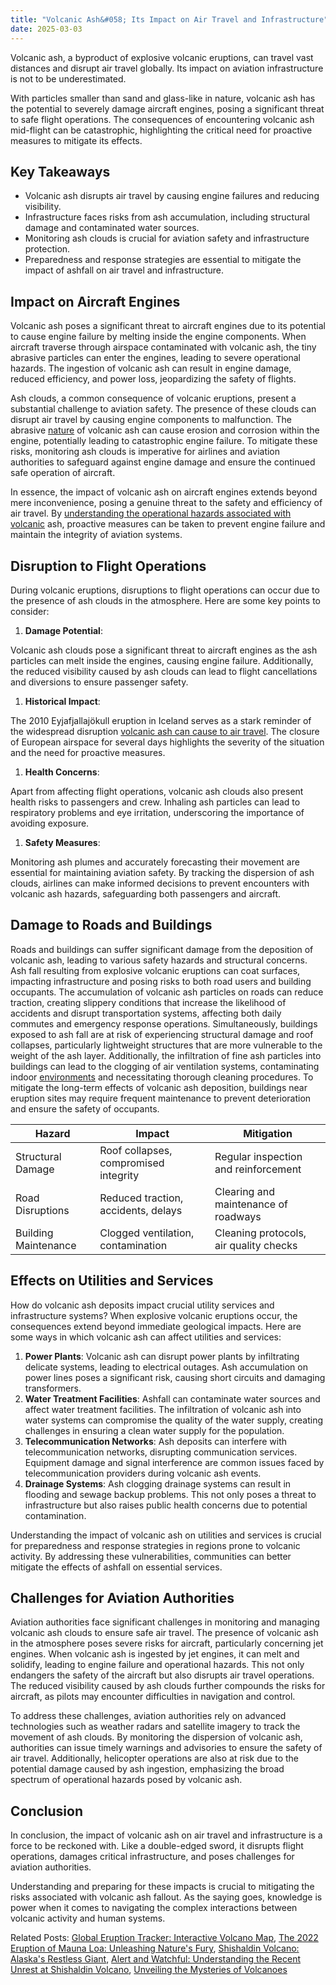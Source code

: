 ```yaml
---
title: "Volcanic Ash&#058; Its Impact on Air Travel and Infrastructure"
date: 2025-03-03
---
```


Volcanic ash, a byproduct of explosive volcanic eruptions, can travel vast distances and disrupt air travel globally. Its impact on aviation infrastructure is not to be underestimated.

With particles smaller than sand and glass-like in nature, volcanic ash has the potential to severely damage aircraft engines, posing a significant threat to safe flight operations. The consequences of encountering volcanic ash mid-flight can be catastrophic, highlighting the critical need for proactive measures to mitigate its effects.

## Key Takeaways

- Volcanic ash disrupts air travel by causing engine failures and reducing visibility.
- Infrastructure faces risks from ash accumulation, including structural damage and contaminated water sources.
- Monitoring ash clouds is crucial for aviation safety and infrastructure protection.
- Preparedness and response strategies are essential to mitigate the impact of ashfall on air travel and infrastructure.

## Impact on Aircraft Engines

Volcanic ash poses a significant threat to aircraft engines due to its potential to cause engine failure by melting inside the engine components. When aircraft traverse through airspace contaminated with volcanic ash, the tiny abrasive particles can enter the engines, leading to severe operational hazards. The ingestion of volcanic ash can result in engine damage, reduced efficiency, and power loss, jeopardizing the safety of flights.

Ash clouds, a common consequence of volcanic eruptions, present a substantial challenge to aviation safety. The presence of these clouds can disrupt air travel by causing engine components to malfunction. The abrasive [nature](https://magmamatters.com/the-art-and-science-of-volcano-monitoring/ "The Art and Science of Volcano Monitoring") of volcanic ash can cause erosion and corrosion within the engine, potentially leading to catastrophic engine failure. To mitigate these risks, monitoring ash clouds is imperative for airlines and aviation authorities to safeguard against engine damage and ensure the continued safe operation of aircraft.

In essence, the impact of volcanic ash on aircraft engines extends beyond mere inconvenience, posing a genuine threat to the safety and efficiency of air travel. By [understanding the operational hazards associated with volcanic](https://magmamatters.com/understanding-volcanic-formation-a-comprehensive-guide/ "Understanding Volcanic Formation: A Comprehensive Guide") ash, proactive measures can be taken to prevent engine failure and maintain the integrity of aviation systems.

## Disruption to Flight Operations

During volcanic eruptions, disruptions to flight operations can occur due to the presence of ash clouds in the atmosphere. Here are some key points to consider:

1. **Damage Potential**:

Volcanic ash clouds pose a significant threat to aircraft engines as the ash particles can melt inside the engines, causing engine failure. Additionally, the reduced visibility caused by ash clouds can lead to flight cancellations and diversions to ensure passenger safety.

1. **Historical Impact**:

The 2010 Eyjafjallajökull eruption in Iceland serves as a stark reminder of the widespread disruption [volcanic ash can cause to air travel](https://magmamatters.com/the-environmental-impact-of-volcanic-eruptions-2/ "The Environmental Impact of Volcanic Eruptions"). The closure of European airspace for several days highlights the severity of the situation and the need for proactive measures.

1. **Health Concerns**:

Apart from affecting flight operations, volcanic ash clouds also present health risks to passengers and crew. Inhaling ash particles can lead to respiratory problems and eye irritation, underscoring the importance of avoiding exposure.

1. **Safety Measures**:

Monitoring ash plumes and accurately forecasting their movement are essential for maintaining aviation safety. By tracking the dispersion of ash clouds, airlines can make informed decisions to prevent encounters with volcanic ash hazards, safeguarding both passengers and aircraft.

## Damage to Roads and Buildings

Roads and buildings can suffer significant damage from the deposition of volcanic ash, leading to various safety hazards and structural concerns. Ash fall resulting from explosive volcanic eruptions can coat surfaces, impacting infrastructure and posing risks to both road users and building occupants. The accumulation of volcanic ash particles on roads can reduce traction, creating slippery conditions that increase the likelihood of accidents and disrupt transportation systems, affecting both daily commutes and emergency response operations. Simultaneously, buildings exposed to ash fall are at risk of experiencing structural damage and roof collapses, particularly lightweight structures that are more vulnerable to the weight of the ash layer. Additionally, the infiltration of fine ash particles into buildings can lead to the clogging of air ventilation systems, contaminating indoor [environments](https://magmamatters.com/geothermal-energy-and-its-volcanic-origins/ "Geothermal Energy and Its Volcanic Origins") and necessitating thorough cleaning procedures. To mitigate the long-term effects of volcanic ash deposition, buildings near eruption sites may require frequent maintenance to prevent deterioration and ensure the safety of occupants.

| Hazard | Impact | Mitigation |
| --- | --- | --- |
| Structural Damage | Roof collapses, compromised integrity | Regular inspection and reinforcement |
| Road Disruptions | Reduced traction, accidents, delays | Clearing and maintenance of roadways |
| Building Maintenance | Clogged ventilation, contamination | Cleaning protocols, air quality checks |

## Effects on Utilities and Services

How do volcanic ash deposits impact crucial utility services and infrastructure systems? When explosive volcanic eruptions occur, the consequences extend beyond immediate geological impacts. Here are some ways in which volcanic ash can affect utilities and services:

1. **Power Plants**: Volcanic ash can disrupt power plants by infiltrating delicate systems, leading to electrical outages. Ash accumulation on power lines poses a significant risk, causing short circuits and damaging transformers.
2. **Water Treatment Facilities**: Ashfall can contaminate water sources and affect water treatment facilities. The infiltration of volcanic ash into water systems can compromise the quality of the water supply, creating challenges in ensuring a clean water supply for the population.
3. **Telecommunication Networks**: Ash deposits can interfere with telecommunication networks, disrupting communication services. Equipment damage and signal interference are common issues faced by telecommunication providers during volcanic ash events.
4. **Drainage Systems**: Ash clogging drainage systems can result in flooding and sewage backup problems. This not only poses a threat to infrastructure but also raises public health concerns due to potential contamination.

Understanding the impact of volcanic ash on utilities and services is crucial for preparedness and response strategies in regions prone to volcanic activity. By addressing these vulnerabilities, communities can better mitigate the effects of ashfall on essential services.

## Challenges for Aviation Authorities

Aviation authorities face significant challenges in monitoring and managing volcanic ash clouds to ensure safe air travel. The presence of volcanic ash in the atmosphere poses severe risks for aircraft, particularly concerning jet engines. When volcanic ash is ingested by jet engines, it can melt and solidify, leading to engine failure and operational hazards. This not only endangers the safety of the aircraft but also disrupts air travel operations. The reduced visibility caused by ash clouds further compounds the risks for aircraft, as pilots may encounter difficulties in navigation and control.

To address these challenges, aviation authorities rely on advanced technologies such as weather radars and satellite imagery to track the movement of ash clouds. By monitoring the dispersion of volcanic ash, authorities can issue timely warnings and advisories to ensure the safety of air travel. Additionally, helicopter operations are also at risk due to the potential damage caused by ash ingestion, emphasizing the broad spectrum of operational hazards posed by volcanic ash.

## Conclusion

In conclusion, the impact of volcanic ash on air travel and infrastructure is a force to be reckoned with. Like a double-edged sword, it disrupts flight operations, damages critical infrastructure, and poses challenges for aviation authorities.

Understanding and preparing for these impacts is crucial to mitigating the risks associated with volcanic ash fallout. As the saying goes, knowledge is power when it comes to navigating the complex interactions between volcanic activity and human systems.

Related Posts: [Global Eruption Tracker: Interactive Volcano Map](https://magmamatters.com/global-eruption-tracker-interactive-volcano-map/), [The 2022 Eruption of Mauna Loa: Unleashing Nature's Fury](https://magmamatters.com/the-2022-eruption-of-mauna-loa-unleashing-natures-fury/), [Shishaldin Volcano: Alaska's Restless Giant](https://magmamatters.com/shishaldin-volcano-alaskas-restless-giant/), [Alert and Watchful: Understanding the Recent Unrest at Shishaldin Volcano](https://magmamatters.com/alert-and-watchful-understanding-the-recent-unrest-at-shishaldin-volcano/), [Unveiling the Mysteries of Volcanoes](https://magmamatters.com/unveiling-the-mysteries-of-volcanoes/)
